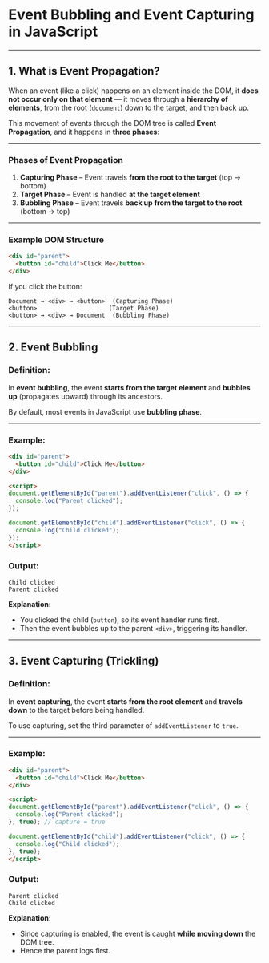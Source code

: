 # **Event Bubbling and Event Capturing in JavaScript**

---

## **1. What is Event Propagation?**

When an event (like a click) happens on an element inside the DOM, it **does not occur only on that element** —
it moves through a **hierarchy of elements**, from the root (`document`) down to the target, and then back up.

This movement of events through the DOM tree is called **Event Propagation**, and it happens in **three phases**:

---

### **Phases of Event Propagation**

1. **Capturing Phase** – Event travels **from the root to the target** (top → bottom)
2. **Target Phase** – Event is handled **at the target element**
3. **Bubbling Phase** – Event travels **back up from the target to the root** (bottom → top)

---

### **Example DOM Structure**

```html
<div id="parent">
  <button id="child">Click Me</button>
</div>
```

If you click the button:

```
Document → <div> → <button>  (Capturing Phase)
<button>                    (Target Phase)
<button> → <div> → Document  (Bubbling Phase)
```

---

## **2. Event Bubbling**

### **Definition:**

In **event bubbling**, the event **starts from the target element** and **bubbles up** (propagates upward) through its ancestors.

By default, most events in JavaScript use **bubbling phase**.

---

### **Example:**

```html
<div id="parent">
  <button id="child">Click Me</button>
</div>

<script>
document.getElementById("parent").addEventListener("click", () => {
  console.log("Parent clicked");
});

document.getElementById("child").addEventListener("click", () => {
  console.log("Child clicked");
});
</script>
```

### **Output:**

```
Child clicked
Parent clicked
```

**Explanation:**

* You clicked the child (`button`), so its event handler runs first.
* Then the event bubbles up to the parent `<div>`, triggering its handler.

---

## **3. Event Capturing (Trickling)**

### **Definition:**

In **event capturing**, the event **starts from the root element** and **travels down** to the target before being handled.

To use capturing, set the third parameter of `addEventListener` to `true`.

---

### **Example:**

```html
<div id="parent">
  <button id="child">Click Me</button>
</div>

<script>
document.getElementById("parent").addEventListener("click", () => {
  console.log("Parent clicked");
}, true); // capture = true

document.getElementById("child").addEventListener("click", () => {
  console.log("Child clicked");
}, true);
</script>
```

### **Output:**

```
Parent clicked
Child clicked
```

**Explanation:**

* Since capturing is enabled, the event is caught **while moving down** the DOM tree.
* Hence the parent logs first.
